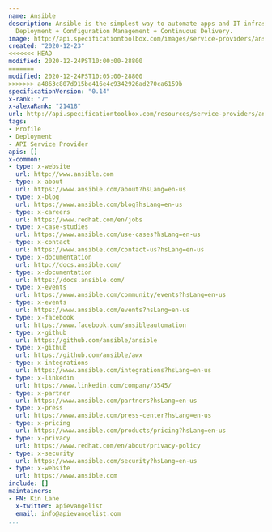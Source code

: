 ```yaml
---
name: Ansible
description: Ansible is the simplest way to automate apps and IT infrastructure. Application
  Deployment + Configuration Management + Continuous Delivery.
image: http://api.specificationtoolbox.com/images/service-providers/ansible.jpg
created: "2020-12-23"
<<<<<<< HEAD
modified: 2020-12-24PST10:00:00-28800
=======
modified: 2020-12-24PST10:05:00-28800
>>>>>>> a4863c807d915be416e4c9342926ad270ca6159b
specificationVersion: "0.14"
x-rank: "7"
x-alexaRank: "21418"
url: http://api.specificationtoolbox.com/resources/service-providers/ansible/
tags:
- Profile
- Deployment
- API Service Provider
apis: []
x-common:
- type: x-website
  url: http://www.ansible.com
- type: x-about
  url: https://www.ansible.com/about?hsLang=en-us
- type: x-blog
  url: https://www.ansible.com/blog?hsLang=en-us
- type: x-careers
  url: https://www.redhat.com/en/jobs
- type: x-case-studies
  url: https://www.ansible.com/use-cases?hsLang=en-us
- type: x-contact
  url: https://www.ansible.com/contact-us?hsLang=en-us
- type: x-documentation
  url: http://docs.ansible.com/
- type: x-documentation
  url: https://docs.ansible.com/
- type: x-events
  url: https://www.ansible.com/community/events?hsLang=en-us
- type: x-events
  url: https://www.ansible.com/events?hsLang=en-us
- type: x-facebook
  url: https://www.facebook.com/ansibleautomation
- type: x-github
  url: https://github.com/ansible/ansible
- type: x-github
  url: https://github.com/ansible/awx
- type: x-integrations
  url: https://www.ansible.com/integrations?hsLang=en-us
- type: x-linkedin
  url: https://www.linkedin.com/company/3545/
- type: x-partner
  url: https://www.ansible.com/partners?hsLang=en-us
- type: x-press
  url: https://www.ansible.com/press-center?hsLang=en-us
- type: x-pricing
  url: https://www.ansible.com/products/pricing?hsLang=en-us
- type: x-privacy
  url: https://www.redhat.com/en/about/privacy-policy
- type: x-security
  url: https://www.ansible.com/security?hsLang=en-us
- type: x-website
  url: https://www.ansible.com
include: []
maintainers:
- FN: Kin Lane
  x-twitter: apievangelist
  email: info@apievangelist.com
...
```

